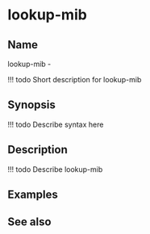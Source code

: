 

# lookup-mib


## Name
lookup-mib - 

<!-- prettier-ignore -->
!!! todo
     Short description for lookup-mib

## Synopsis
<!-- prettier-ignore -->
!!! todo
    Describe syntax here

## Description
<!-- prettier-ignore -->
!!! todo
    Describe lookup-mib

## Examples

## See also

